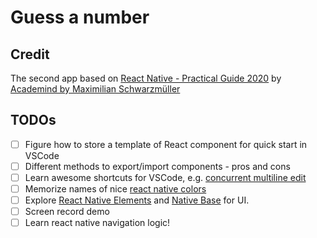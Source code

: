 # Guess a number 

## Credit

The second app based on [React Native - Practical Guide 2020](https://www.udemy.com/course/react-native-the-practical-guide/) by [Academind by Maximilian Schwarzmüller](https://academind.com/)

## TODOs

- [ ] Figure how to store a template of React component for quick start in VSCode
- [ ] Different methods to export/import components - pros and cons
- [ ] Learn awesome shortcuts for VSCode, e.g. [concurrent multiline edit](https://stackoverflow.com/questions/30037808/multiline-editing-in-visual-studio-code)
- [ ] Memorize names of nice [react native colors](https://reactnative.dev/docs/colors)
- [ ] Explore [React Native Elements](https://github.com/react-native-training/react-native-elements) and [Native Base](https://github.com/GeekyAnts/NativeBase) for UI.
- [ ] Screen record demo
- [ ] Learn react native navigation logic!